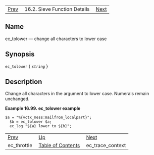 |     |     |     |
| --- | --- | --- |
| [Prev](sieve.ref.ec_throttle)  | 16.2. Sieve Function Details |  [Next](sieve.ref.ec_trace_context) |

<a name="sieve.ref.ec_tolower"></a>
## Name

ec_tolower — change all characters to lower case

## Synopsis

`ec_tolower` { *`string`* }

<a name="idp30706816"></a>
## Description

Change all characters in the argument to lower case. Numerals remain unchanged.

<a name="example.ec_tolower"></a>

**Example 16.99. ec_tolower example**

```
$a = "%{vctx_mess:mailfrom_localpart}";
  $b = ec_tolower $a;
  ec_log "${a} lower to ${b}";
```


|     |     |     |
| --- | --- | --- |
| [Prev](sieve.ref.ec_throttle)  | [Up](sieve.ref.files) |  [Next](sieve.ref.ec_trace_context) |
| ec_throttle  | [Table of Contents](index) |  ec_trace_context |
